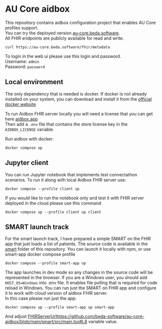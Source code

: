 # AU Core aidbox
This repository contains aidbox configuration project that enables AU Core profiles support.  
You can try the deployed version [au-core.beda.software](https://au-core.beda.software/).  
All FHIR endpoints are publicly available for read and write.
```
curl https://au-core.beda.software/fhir/metadata
```  
To login in the web ui please use this login and password.  
Username: `admin`  
Password: `password`  


## Local environment
The only dependency that is needed is docker. If docker is not already installed on your system, you can download and install it from the [official docker website](https://docs.docker.com/get-docker/)

To run Aidbox FHIR server locally you will need a license that you can get here [aidbox.app](https://aidbox.app/ui/portal#/signin)   
Then add a `.env` file that contains the store license key in the `AIDBOX_LICENSE` variable.   

Run aidbox with docker: 
```
docker compose up
```   

## Jupyter client
You can run Jupyter notebook that implements test connectathon scenarios.
To run it along with local Aidbox FHIR server use:
```
docker compose --profile client up
```
If you would like to run the notebook only and test it with FHIR server deployed in the cloud please use this command
```
docker compose up --profile client up client
```

## SMART launch track
For the smart launch track, I have prepared a simple SMART on the FHIR app that just loads a list of patients.
The source code is available in the [smart](https://github.com/beda-software/au-core-aidbox/tree/main/) folder of this repository.
You can launch it locally with npm, or use smart-app docker compose profile
```
docker compose --profile smart-app up
```
The app launches in dev mode so any changes in the source code will be represented in the browser.
If you are a Windows user, you should  add `HOST_OS=Windows` into .env file. It enables file polling that is required for code reload in Windows.
You can run just the SMART on FHIR app and configure it to work with cloud version of aidbox FHIR server.  
In this case please run just the app:
```
docker compose up --profile smart-app up smart-app
```
And adjust [FHIRServerUrl](https://github.com/beda-software/au-core-aidbox/blob/main/smart/src/main.tsx#L8)https://github.com/beda-software/au-core-aidbox/blob/main/smart/src/main.tsx#L8 variable value.
